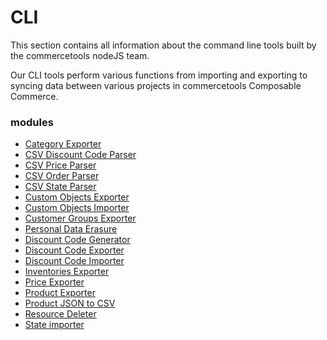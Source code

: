 # CLI

This section contains all information about the command line tools built by the commercetools nodeJS team.

Our CLI tools perform various functions from importing and exporting to syncing data between various projects in commercetools Composable Commerce.

### modules

- [Category Exporter](/cli/category-exporter.md)
- [CSV Discount Code Parser](/cli/csv-parser-discount-code.md)
- [CSV Price Parser](/cli/csv-parser-price.md)
- [CSV Order Parser](/cli/csv-parser-orders.md)
- [CSV State Parser](/cli/csv-parser-state.md)
- [Custom Objects Exporter](/cli/custom-objects-exporter.md)
- [Custom Objects Importer](/cli/custom-objects-importer.md)
- [Customer Groups Exporter](/cli/customer-groups-exporter.md)
- [Personal Data Erasure](/cli/personal-data-erasure.md)
- [Discount Code Generator](/cli/discount-code-generator.md)
- [Discount Code Exporter](/cli/discount-code-exporter.md)
- [Discount Code Importer](/cli/discount-code-importer.md)
- [Inventories Exporter](/cli/inventories-exporter.md)
- [Price Exporter](/cli/price-exporter.md)
- [Product Exporter](/cli/product-exporter.md)
- [Product JSON to CSV](/cli/product-json-to-csv.md)
- [Resource Deleter](/cli/resource-deleter.md)
- [State importer](/cli/state-importer.md)
